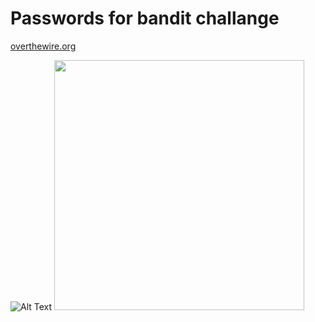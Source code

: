 # Passwords for bandit challange 
<a href='https://overthewire.org/wargames/' alt="#">overthewire.org</a>

![Alt Text](https://github.com/apollxo/bandit/hey.gif)
<img src="https://github.com/apollxo/bandit/hey.gif" width="400" height="400" />
